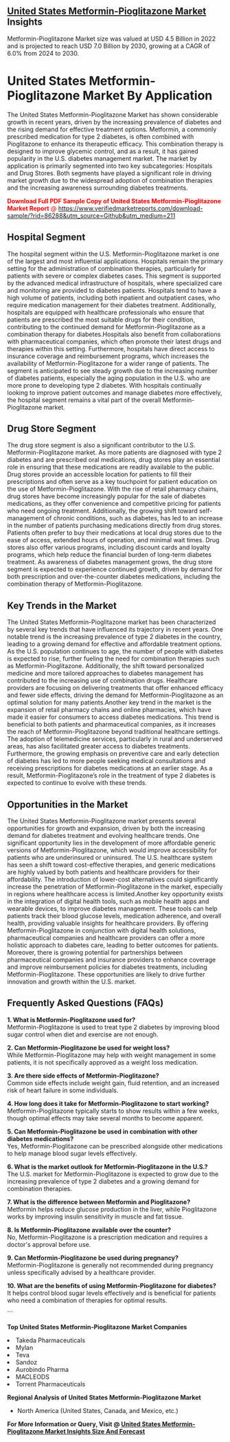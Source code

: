 <h2><a href="https://www.verifiedmarketreports.com/download-sample/?rid=86288&amp;utm_source=Github&amp;utm_medium=211" target="_blank">United States Metformin-Pioglitazone Market</a> Insights</h2><p>Metformin-Pioglitazone Market size was valued at USD 4.5 Billion in 2022 and is projected to reach USD 7.0 Billion by 2030, growing at a CAGR of 6.0% from 2024 to 2030.</p><p><h1>United States Metformin-Pioglitazone Market By Application</h1><p>The United States Metformin-Pioglitazone Market has shown considerable growth in recent years, driven by the increasing prevalence of diabetes and the rising demand for effective treatment options. Metformin, a commonly prescribed medication for type 2 diabetes, is often combined with Pioglitazone to enhance its therapeutic efficacy. This combination therapy is designed to improve glycemic control, and as a result, it has gained popularity in the U.S. diabetes management market. The market by application is primarily segmented into two key subcategories: Hospitals and Drug Stores. Both segments have played a significant role in driving market growth due to the widespread adoption of combination therapies and the increasing awareness surrounding diabetes treatments. <p><span class=""><span style="color: #ff0000;"><strong>Download Full PDF Sample Copy of United States Metformin-Pioglitazone Market Report</strong> @ </span><a href="https://www.verifiedmarketreports.com/download-sample/?rid=86288&amp;utm_source=Github&amp;utm_medium=211" target="_blank">https://www.verifiedmarketreports.com/download-sample/?rid=86288&amp;utm_source=Github&amp;utm_medium=211</a></span></p><h2>Hospital Segment</h2><p>The hospital segment within the U.S. Metformin-Pioglitazone market is one of the largest and most influential applications. Hospitals remain the primary setting for the administration of combination therapies, particularly for patients with severe or complex diabetes cases. This segment is supported by the advanced medical infrastructure of hospitals, where specialized care and monitoring are provided to diabetes patients. Hospitals tend to have a high volume of patients, including both inpatient and outpatient cases, who require medication management for their diabetes treatment. Additionally, hospitals are equipped with healthcare professionals who ensure that patients are prescribed the most suitable drugs for their condition, contributing to the continued demand for Metformin-Pioglitazone as a combination therapy for diabetes.Hospitals also benefit from collaborations with pharmaceutical companies, which often promote their latest drugs and therapies within this setting. Furthermore, hospitals have direct access to insurance coverage and reimbursement programs, which increases the availability of Metformin-Pioglitazone for a wider range of patients. The segment is anticipated to see steady growth due to the increasing number of diabetes patients, especially the aging population in the U.S. who are more prone to developing type 2 diabetes. With hospitals continually looking to improve patient outcomes and manage diabetes more effectively, the hospital segment remains a vital part of the overall Metformin-Pioglitazone market.</p><h2>Drug Store Segment</h2><p>The drug store segment is also a significant contributor to the U.S. Metformin-Pioglitazone market. As more patients are diagnosed with type 2 diabetes and are prescribed oral medications, drug stores play an essential role in ensuring that these medications are readily available to the public. Drug stores provide an accessible location for patients to fill their prescriptions and often serve as a key touchpoint for patient education on the use of Metformin-Pioglitazone. With the rise of retail pharmacy chains, drug stores have become increasingly popular for the sale of diabetes medications, as they offer convenience and competitive pricing for patients who need ongoing treatment. Additionally, the growing shift toward self-management of chronic conditions, such as diabetes, has led to an increase in the number of patients purchasing medications directly from drug stores. Patients often prefer to buy their medications at local drug stores due to the ease of access, extended hours of operation, and minimal wait times. Drug stores also offer various programs, including discount cards and loyalty programs, which help reduce the financial burden of long-term diabetes treatment. As awareness of diabetes management grows, the drug store segment is expected to experience continued growth, driven by demand for both prescription and over-the-counter diabetes medications, including the combination therapy of Metformin-Pioglitazone.</p><h2>Key Trends in the Market</h2><p>The United States Metformin-Pioglitazone market has been characterized by several key trends that have influenced its trajectory in recent years. One notable trend is the increasing prevalence of type 2 diabetes in the country, leading to a growing demand for effective and affordable treatment options. As the U.S. population continues to age, the number of people with diabetes is expected to rise, further fueling the need for combination therapies such as Metformin-Pioglitazone. Additionally, the shift toward personalized medicine and more tailored approaches to diabetes management has contributed to the increasing use of combination drugs. Healthcare providers are focusing on delivering treatments that offer enhanced efficacy and fewer side effects, driving the demand for Metformin-Pioglitazone as an optimal solution for many patients.Another key trend in the market is the expansion of retail pharmacy chains and online pharmacies, which have made it easier for consumers to access diabetes medications. This trend is beneficial to both patients and pharmaceutical companies, as it increases the reach of Metformin-Pioglitazone beyond traditional healthcare settings. The adoption of telemedicine services, particularly in rural and underserved areas, has also facilitated greater access to diabetes treatments. Furthermore, the growing emphasis on preventive care and early detection of diabetes has led to more people seeking medical consultations and receiving prescriptions for diabetes medications at an earlier stage. As a result, Metformin-Pioglitazone’s role in the treatment of type 2 diabetes is expected to continue to evolve with these trends.</p><h2>Opportunities in the Market</h2><p>The United States Metformin-Pioglitazone market presents several opportunities for growth and expansion, driven by both the increasing demand for diabetes treatment and evolving healthcare trends. One significant opportunity lies in the development of more affordable generic versions of Metformin-Pioglitazone, which would improve accessibility for patients who are underinsured or uninsured. The U.S. healthcare system has seen a shift toward cost-effective therapies, and generic medications are highly valued by both patients and healthcare providers for their affordability. The introduction of lower-cost alternatives could significantly increase the penetration of Metformin-Pioglitazone in the market, especially in regions where healthcare access is limited.Another key opportunity exists in the integration of digital health tools, such as mobile health apps and wearable devices, to improve diabetes management. These tools can help patients track their blood glucose levels, medication adherence, and overall health, providing valuable insights for healthcare providers. By offering Metformin-Pioglitazone in conjunction with digital health solutions, pharmaceutical companies and healthcare providers can offer a more holistic approach to diabetes care, leading to better outcomes for patients. Moreover, there is growing potential for partnerships between pharmaceutical companies and insurance providers to enhance coverage and improve reimbursement policies for diabetes treatments, including Metformin-Pioglitazone. These opportunities are likely to drive further innovation and growth within the U.S. market.</p><h2>Frequently Asked Questions (FAQs)</h2><p><strong>1. What is Metformin-Pioglitazone used for?</strong><br>Metformin-Pioglitazone is used to treat type 2 diabetes by improving blood sugar control when diet and exercise are not enough.</p><p><strong>2. Can Metformin-Pioglitazone be used for weight loss?</strong><br>While Metformin-Pioglitazone may help with weight management in some patients, it is not specifically approved as a weight loss medication.</p><p><strong>3. Are there side effects of Metformin-Pioglitazone?</strong><br>Common side effects include weight gain, fluid retention, and an increased risk of heart failure in some individuals.</p><p><strong>4. How long does it take for Metformin-Pioglitazone to start working?</strong><br>Metformin-Pioglitazone typically starts to show results within a few weeks, though optimal effects may take several months to become apparent.</p><p><strong>5. Can Metformin-Pioglitazone be used in combination with other diabetes medications?</strong><br>Yes, Metformin-Pioglitazone can be prescribed alongside other medications to help manage blood sugar levels effectively.</p><p><strong>6. What is the market outlook for Metformin-Pioglitazone in the U.S.?</strong><br>The U.S. market for Metformin-Pioglitazone is expected to grow due to the increasing prevalence of type 2 diabetes and a growing demand for combination therapies.</p><p><strong>7. What is the difference between Metformin and Pioglitazone?</strong><br>Metformin helps reduce glucose production in the liver, while Pioglitazone works by improving insulin sensitivity in muscle and fat tissue.</p><p><strong>8. Is Metformin-Pioglitazone available over the counter?</strong><br>No, Metformin-Pioglitazone is a prescription medication and requires a doctor's approval before use.</p><p><strong>9. Can Metformin-Pioglitazone be used during pregnancy?</strong><br>Metformin-Pioglitazone is generally not recommended during pregnancy unless specifically advised by a healthcare provider.</p><p><strong>10. What are the benefits of using Metformin-Pioglitazone for diabetes?</strong><br>It helps control blood sugar levels effectively and is beneficial for patients who need a combination of therapies for optimal results.</p>```</p><p><strong>Top United States Metformin-Pioglitazone Market Companies</strong></p><div data-test-id=""><p><li>Takeda Pharmaceuticals</li><li> Mylan</li><li> Teva</li><li> Sandoz</li><li> Aurobindo Pharma</li><li> MACLEODS</li><li> Torrent Pharmaceuticals</li></p><div><strong>Regional Analysis of&nbsp;United States Metformin-Pioglitazone Market</strong></div><ul><li dir="ltr"><p dir="ltr">North America&nbsp;(United States, Canada, and Mexico, etc.)</p></li></ul><p><strong>For More Information or Query, Visit @&nbsp;</strong><strong><a href="https://www.verifiedmarketreports.com/product/global-metformin-pioglitazone-market-growth-status-and-outlook-2019-2024/?utm_source=Github&amp;utm_medium=211" target="_blank">United States Metformin-Pioglitazone Market Insights Size And Forecast</a></strong></p></div>
